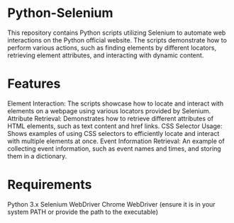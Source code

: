# Python-Selenium
This repository contains Python scripts utilizing Selenium to automate web interactions on the Python official website. The scripts demonstrate how to perform various actions, such as finding elements by different locators, retrieving element attributes, and interacting with dynamic content.


# Features
Element Interaction: The scripts showcase how to locate and interact with elements on a webpage using various locators provided by Selenium.
Attribute Retrieval: Demonstrates how to retrieve different attributes of HTML elements, such as text content and href links.
CSS Selector Usage: Shows examples of using CSS selectors to efficiently locate and interact with multiple elements at once.
Event Information Retrieval: An example of collecting event information, such as event names and times, and storing them in a dictionary.


# Requirements
Python 3.x
Selenium WebDriver
Chrome WebDriver (ensure it is in your system PATH or provide the path to the executable)
